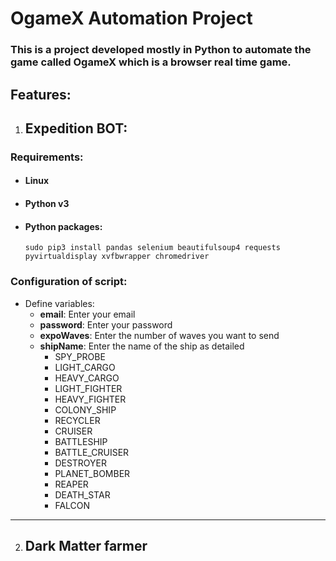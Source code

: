 # OgameX Automation Project 
### This is a project developed mostly in Python to automate the game called OgameX which is a browser real time game.

## Features:

1. ## Expedition BOT: 

### Requirements: 

- #### Linux
- #### Python v3
- #### Python packages: 
  `sudo pip3 install pandas selenium beautifulsoup4 requests pyvirtualdisplay xvfbwrapper chromedriver`

### Configuration of script: 

- Define variables:
  - **email**: Enter your email
  - **password**: Enter your password
  - **expoWaves**: Enter the number of waves you want to send
  - **shipName**: Enter the name of the ship as detailed
    - SPY_PROBE
    - LIGHT_CARGO
    - HEAVY_CARGO
    - LIGHT_FIGHTER
    - HEAVY_FIGHTER
    - COLONY_SHIP
    - RECYCLER
    - CRUISER
    - BATTLESHIP
    - BATTLE_CRUISER
    - DESTROYER
    - PLANET_BOMBER
    - REAPER
    - DEATH_STAR
    - FALCON

---

2. ## Dark Matter farmer
